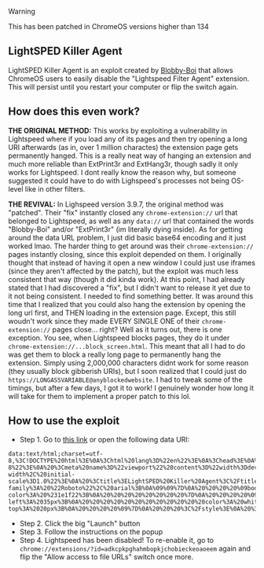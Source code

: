 > [!WARNING]
> This has been patched in ChromeOS versions higher than 134

## LightSPED Killer Agent
LightSPED Killer Agent is an exploit created by [Blobby-Boi](https://github.com/Blobby-Boi) that allows ChromeOS users to easily disable the "Lightspeed Filter Agent" extension. This will persist until you restart your computer or flip the switch again.

## How does this even work?
**THE ORIGINAL METHOD:** This works by exploiting a vulnerability in Lightspeed where if you load any of its pages and then try opening a long URI afterwards (as in, over 1 million charactes) the extension page gets permanently hanged. This is a really neat way of hanging an extension and much more reliable than ExtPrint3r and ExtHang3r, though sadly it only works for Lightspeed. I dont really know the reason why, but someone suggested it could have to do with Lighspeed's processes not being OS-level like in other filters.

**THE REVIVAL:** In Lighspeed version 3.9.7, the original method was "patched". Their "fix" instantly closed any ```chrome-extension://``` url that belonged to Lightspeed, as well as any ```data://``` url that contained the words "Blobby-Boi" and/or "ExtPrint3r" (im literally dying inside). As for getting around the data URL problem, I just did basic base64 encoding and it just worked lmao. The harder thing to get around was their ```chrome-extension://``` pages instantly closing, since this exploit depended on them. I originally thought that instead of having it open a new window I could just use iframes (since they aren't affected by the patch), but the exploit was much less consistent that way (though it did kinda work). At this point, I had already stated that I had discovered a "fix", but I didn't want to release it yet due to it not being consistent. I needed to find something better. It was around this time that I realized that you could also hang the extension by opening the long url first, and THEN loading in the extension page. Except, this still woudn't work since they made EVERY SINGLE ONE of their ```chrome-extension://``` pages close... right? Well as it turns out, there is one exception. You see, when Lightspeed blocks pages, they do it under `chrome-extension://...block_screen.html`. This meant that all I had to do was get them to block a really long page to permanently hang the extension. Simply using 2,000,000 characters didnt work for some reason (they usually block gibberish URIs), but I soon realized that I could just do ```https://LONGASSVARIABLE@anyblockedwebsite```. I had to tweak some of the timings, but after a few days, I got it to work! I genuinely wonder how long it will take for them to implement a proper patch to this lol.

## How to use the exploit
- Step 1. Go to [this link](https://blobby-boi.github.io/LightSPED-Killer-Agent/) or open the following data URI:
```
data:text/html;charset=utf-8,%3C!DOCTYPE%20html%3E%0A%3Chtml%20lang%3D%22en%22%3E%0A%3Chead%3E%0A%20%3Cmeta%20charset%3D%22UTF-8%22%3E%0A%20%3Cmeta%20name%3D%22viewport%22%20content%3D%22width%3Ddevice-width%2C%20initial-scale%3D1.0%22%3E%0A%20%3Ctitle%3ELightSPED%20Killer%20Agent%3C%2Ftitle%3E%0A%20%3Clink%20rel%3D%22shortcut%20icon%22%20type%3D%22image%2Fpng%22%20href%3D%22data%3Aimage%2Fpng%3Bbase64%2CiVBORw0KGgoAAAANSUhEUgAAAIAAAACACAYAAADDPmHLAAAAAXNSR0IArs4c6QAAG8ZJREFUeJztnWl0XNWVqL99763SZM2SbQlP2BgbiO2ADbZjwJpsDARC0tjpEJJOyNh5nWS9dPISBpMK4HQ6vE5nQacJq1e%2FkOQF0oakk5Bngy1bso0hgBk92%2BB5lGRZs1Squme%2FHyo7FqoqlaSqUtnyt5b%2B6N57zr519j3DPnvvI1wArFy51N6Xf3pUlxPM9ro6XtWaqsIUgUJVMlUkQ9AMlAwVzQAQpEOQTlXtROhEtQORelHec8XsNcZ7lKDTxmur23w%2BzHC%2FY6KQ4RZgMDz64uKsoLe72ARlmlpyBapTgckIk1AKgCwgcxDvZ4D20N8pkP2g%2B1TlPaO6w1Z3T2Z2oOFbH3mlM0GvlnTOGwX40dqq3CDBK0RYoLAQ5ENAIZCThOoVaAEagLeBjcZisxHd7SuvbUtC%2FQkjpRXA9%2FxtmZ7M9ukYt1LFWgLMBIqGW66QQtSBvgnygri6PtvN2PuNW1b7h1uwgZJyCuDzYaXNK5sctK1yS7hF0blAyXDLFQUDHFVkswirgI33V6w%2FJIIOt2CxkDIK4Kspc6ygmSFif0qQO0AvBZzhlmuAdAN7VeU5tfVZs7FmZ6pPIIddAZ7cMttTfzp7tojcDXxMYdxwyxQn9qP6O1F%2BM7WpeOuyZc%2B6wy1QOIZNAXw%2BLOeGijkoXwL9KDB2uGRJMIcF%2Bb2rwf98cNHGrcMtzAcZFgXw1ZSNs4PWF0X0HmD8cMiQdJT3RPTnAdf7a99Na%2BqGW5wzJFUBerr7nFsQvgfMTYUhKMm4CLWq%2BqNpjcU1qTAsJK0BfDVl4xxX%2FidwD5CXrHpTlDowP7e85t%2Fuu3FT%2FXAKkhQF%2BGH1whtcsR4WZWEy6jtPMMBqEXnw%2Fsr1bw6XEAlVgJ%2B8PD%2BjozPj71T1XoEJiazrPGYPYnzFuW3PfWXOG4FkV54wBfCtWVTqsYL3KXw%2BZJe%2FSGSaEX08GEj7V9%2BSFxuTWXFCFOCh9eWzLJcfIyxORPkXKK4Kv3M0cO%2B9VS%2FtS1alcVeAh9dVVIjqT4BZ8S57JKDCBnH12w8srt2SjPriqgAPry%2B%2FRQyPA5PjWe4I5F3L8LX7FtdsTnRFcVOAFWvLb1LhCeDSeJU5spGtCF99oHL9ywmtJR6FPLyuokKMPolwWTzKu8hZ3kXkSw9Urn8tURUMWQEeql4438L6D%2BCq%2BIh0kXMR9HVXzRcStY8wJAVYUV05UzG%2FAK6Jn0gXCUOtinxxeeX69%2BNdsDXYB301ZeNUzaMXGz8plImaFb4XbiqId8GDUgDfqrk5jis%2FuLjOTyay1LH99z626ua0eJY6YAVYuXKp7XiyvgF8Jp6CXKRfLES%2B1uzx3xPfQgfInoL6OxH9FuCJpyAXiYlMS%2FSBH1QvXBSvAgc0CVxRXTlTxfwXyvR4CXCRgSPKq8a4n1p%2B08b9Qy0r5h7gR2urchXzwMXGH35UmItjf8dXU5Y%2B1LJiVoAA5rPAx4Za4UXigyif8bjcOdRyYlKAFdWVM0X0m4B3qBVeJG6MUuTbD6%2BrmDKUQvpVAN%2FzszMN5h%2BBIVV0kYQwS435B19N2aDjJ%2FpVADsj%2BxaBTwy2goskFkvkbk9ABu1qF1UBVlRXjhHk68CowVZwkYRThPAN36qbBxUkG1UBjJq7gAWDFu0iSUGFRR5v5%2B2DeTaiAjyyrmKiCJ8D7CFJF3cUVRP2bwSTocgXfDVlA46cjjh5EKPLVPjQkEWLExpqeI%2BdTnZaERlONh4nA1TpdjvoCDTT5m8kaAKICDLiYk6Y77jcCvxyIA%2BF%2FZX%2BuaZsXMCV54EPx028QaKhKOtR3gImF17LZYVzKcmZRqYnF5GeDkzV0Opv4GjLDvY2%2FIWDjW%2FRGWg5e33EIKyzOwNL7%2F3oS6djfSRsDxA0LEkFBw9VQ5qTxfTRC7nmko8yNnsqthV%2BCyLNyaIoayJXji7ncPM2thz%2Bb%2Fadep2gBkZOb6DMc9M8NwJ%2FjPWRPr9MTyoWd%2BVwb%2FWqGvIzSrlx8ue4YsxCHGtgu6BdgVbeOraKVw4%2BQ0d3MyIjRgmeCTp6j6%2B8tiuW2%2Fv0kQEJXoswNyHCxYiqoShrErde8W1mlCwecOMDpHuymTdxGVVT%2F55Raflnh5ILHqHCcu0Zsd7eSwFWrlxqi%2FIxIDchwsWAomR686mc%2BhUmFQzN2UgQZpbcxIJJn8EzCCU6TxkjqrfGenMvBdhR0DgRkWHt%2Bi0sZo%2B7ncsKI3dCXcE2Tra%2Bx3unXmXfqdepbz9Atxs5c9us0iVMG33DiFkqiuitK6orx8Ryb69JoCPBBag1KWGS9YOqYUzO5VxdemvYGXzA7WJn3Qa2Hl9DXft%2Bgq4fELxOBiXZ07j6kluZUngdlvQ2XXjtDOaMu4MDjW%2FS1t04EiaF041lZgOr%2BrvxrAI8uWW2p77JrgAdth0%2FS2xmjF1ETvroPtf8wXY27f8Vbxz5E91uZ2itH7rmttPSVceR5m0smPRp5oz%2FOLb0XuCU5kxnatFHeOvo83DhTwhHYaRCldX9ZSs7%2B5nVncoalyizr6rBqBv1zzUBsrwFXFowu8%2FzRg2vH%2F49rx%2F%2BPQHThSVW6CuW0EgvWGLT0d3Epv2%2FZMeJ9X1fVGymFS%2FAsdMwGuxXnmT%2BJWKCamFu%2FMGaxcX93Xf2MxHLvgY0zhm6FEs8lOZOozBzQlQHNFVDQeY4CjL7inC8ZRdvHPkjrgajdt8iFp2BNl499BwT8j9M7gd6ktKc6cydsJQ2f2OKLAuFzkAzh5re7TFcxXFoUmSqQ3B6TzaSyJzTT%2Bo8kIy4SQDYlpe5E%2B7kuvF3kuHpf7NKkLBj%2F96GV2jtPhXTD2SJRV37Po40bSV3bGWva5nePMom35NSS0LXBHj%2F1Gus3fszmrvq4qkEedg6D9gY7SYLwFdTlqdxXvurGkqyL2fehGVkefOxxO73L1zjB003dW3vD2gGb0yQ4617QhldeyNixSRLsv48djrTR9%2FIjLGLQeOumNf95OX5UT9qC8Dr2qWCTI1nzQoUZI4nzRmaK0HQ9eMPdgzIgVmBVn8DGv8fNGGMHjU5opl7CMzoaPVE3SG0AAzujHhn7hKgvbsR1wwt7Y1lOTiWN%2BzXHK1uj31%2BGX7au5swGvescWNF7Muj3dDT5%2FZs%2Bw7ZxbgXIhxp3s7Oug1DejGvnUFB5rgBjY0iQnHWpefNbuDJtvfZevzFRBiqstWKnqnF%2BcnL8zPaO6zL4p3cWhC6gm2s2%2FtzjrXsojhrUujbDF%2BPomSnFTG1aH4fQ86Uwrm8e3wN3W57v0OBqiE3fQyT8vuakbvdTt5r%2BAudgZYhvl18EBHau5vYcbKWhvYDiVBYQXWqz4cVKWm109mRmSOYhCR2EIT2QBOvH%2F7vfrtwVaUwazyjR00mP6O017WJ%2BbOYNvp63j32Qj%2FLN0XEZlbpzYwe1TdRSUP7QV7Y%2FVPau5sG%2FU6JINLqJ06lT05fUJUN1c3hrjrYbjGuJCwff8%2FLxdB9C7T66znavKOPAnjsdK6fdDfNnSc41PQOGir3XFQNluUwffSNzB53R9gf9EDjm3QGWvv0MBc0IpcGxYwCwiqAhdHxqZLHL%2Bh2s%2B1ENf5ge59rBZnjuO3K73Lt%2BL8hJ634nEYUbHEozJrAwsmfZ8m0b5Ll7Tufbe46yfaT60fMhtBf0XwJmvxIVx2QS%2BI%2BARwkIsLB02%2Bzu%2F4lZpbc1Od6XkYJVVP%2FnqtLb%2BV46x5a%2FPVYWORllFKSczn5GSVh5wiK8vaxVdS37T9vJoZxJC1o2yXAtnAXHeASIEXWTELA7WLzgd9QnHUpJTl9VzCW2BSPupTiMGN8JN5veI23jv4ZgxkJO4EfxGuLRjyLwQIpHEqqmHgjYnGq%2FRDVe5%2Bgof3gkMs71PQu6957gjZ%2FbKbkCxAPqhGHAEt7ztlLKUQsDp5%2Bm%2Bd3%2FJhDTe8OqgxVZU%2F9Zlbt%2FBfq2xKyxDpfsKIZ%2BZxUzd0vIhxt3s4ftq3g2vF3MGPsYkalFcb0bKu%2FgbeP%2FT%2B2HPkj7f7Gkdz40LM4jrgT5yCkp9DmWC9ELFq66qh5%2Fz%2FZWbeBq8ZUMD5vJgUZl%2BB1ehYugqAo3W4njR1HOHT6HbafrOFk23sYdUd84wOImohzPAdN7Vw%2FIoKq4VjzLo637CHLm09O%2BmgyPbl47Qxsy0PA9dPqr6e56wTt3U2oGuSs08hFRMQTyRroKOo5H36oM19yW3cjrf6GM%2F8NGZf17D2Jtaqdnyh4WFhmQW1fBRAkRQeA8PQ0sP2B%2FyUCxaj2lC1ydhfjzBazJZKwmhNAxDZ2VAicXyqQWM70JhlONvmZl1CUNYEsTz5pTibdbiet%2FgZOdRzhdMfR0KZSjKbu4cX%2F%2FbJa1xfmgiNK0s%2BpSVVUDbkZY5lefAOXF19PcdZEMr25vb50Rensbqah4yA7T25gT8NmmjtPpvqw0xXJO9gRpUNTXoETi6I4lpdpxQuYN%2FFvGZs9NeIEUhAyvXlM8OYxPncGM0tu4pWDv2VP%2FeZUDkSNGCfoGKEpJUVOEoritTP4yKS7uG7cJ84uL2NBxKIkZxq3XvEdxmRP4eUDz%2BB3O1JOCSSaAljI6VTykk0mipJmZ3Lj5M8xZ9wdg%2FbJS3MymT%2Fxb7HFw4Z9TxEwXamkBEZFIuYLsFRpAIb9CNPhQLCYVbqE2eM%2BNmSHTEsc5oz%2FOLNKl6RS4wP4Vc2JSBcdtTgqij9VfAKSharhktwrmTthWcjptC8tXfUcanqb4617ae8%2BTaYnlzHZlzEp%2F8PkpvfdYHMsL%2FMnfpIjzds50bInVSaGflEiKwBwNDRJGFEK4Nherhl3O7npfYNojbrsrn%2BJlw88TV3bPlwN9lgXEWzLoTBzAnMnLOVDY6v69By56WO55pLbeLHtcYwGk%2FhGEelSNScjXbQwwcMCHcmVaXhRNYzOmsxlhdf1vRZyHlm181843rK7Zz8hFHsoYmHUUNe2jzV7fsZrh38X1uN5atF8CrPGp4r30SnXY7VGuujYAW1wvXpYkDjHBfagaCIiXoaEolySdyVZ3r474UeatrFp%2F6%2BiJpkSsfC77bx88BmKsiYytWh%2Br%2BujvAVMzJvFyda9MYczJG640H1AW6SrzihGtbRo13sI8yPdNOiqQ67eM8cupjBrYryLHxKlOX2z3rsa5I0jf6Klqx6rnwYRhI7uZt4%2BtpqJ%2BVfjtf%2FqVSdiMWf8xynJmRbVXCxAV7CdnXW1HG7aNqDgl5hRdvvKayMrwDduWe1%2FZG3FnnhXriiZnlwWX%2F4%2FuGJ0WVzLThTNnSc41rIz5jm8iHCsZQfNXccpzurtolaYOZ7CzPExlTO1aB5%2F2vEjDp1%2BJ949QUCQndFuCNWmW4nzPEBVGZd7VZ%2FuMZVp626kI9AUs21fEDq7W2jujDjHiom8jBI%2BNLYKy4q7u3q7iOlfAWxHtwOn4l17mjOqz85dKmM0iGuCAwxEVYKme8h1Z3hyEhGvcMw23qiOlRaA5QmcBHbEs2YB6trep80fd71KGOlODumeUQPKH%2BBY3phd1SKhqhxp2kbQHboi9S6YNzqb8hqi3eIAfPf6za0PV5e%2FJtDXGX%2BQiFjUtx9gw75fMG%2FCJ8lJK0oZg7MAXiezzxeXlzGG%2FIxSWrrqY%2Bq5zmQ1CWdLcE2Abjd6rkYJ5T%2FYWbeRrSfWRstd5AeCoT8NJfD29BPP4aroq75lz0bVqrMZQiwxr6habfE8G0DVsPX4Gg6dfofc9LEptW8%2Bb8Inuayod06MdCebq8ZUcLR5Z8iIE11eS2yuGFNGdlrfEPwdJ2t5%2B9iqft%2B5K9jGqfZDBIz%2FjAm5AziJshd0D5b1vqg5oSqdAl1G1LVU0oxoBlAowjhVa5KFmaZIKVAUivNoFsOr%2Ff0OZxVAsd9F9AAa%2FwzhTV0naOo8Hu9iB43BkJdRwpTCa%2FvMuq8cU8mhpm3sOLku9LGFa0BFVZlSNI9ZJUv6XA0aPzvqatjfuCWmcV3EahFkB7AeMVsU%2B9101zkxsTm3a9myZ%2Fvdp3ls1c1pjRmdGZZyie0yS2GJinhc493X37NnFeDyU4Un9hY2bFLirwCCpFRqNkvh4Om3OdVxmKIP2CcyPNlUTv0Klgg76zYQcP1%2FlV815DuQxmXFc6m47EtkefvGXBxr2cXR5h1YltPfxtBBgT8b9M829uv3Va0b1ITpG7es9oeGiSZgu2%2Fllc9RPDqTl%2Ba3wItRn%2B0l3cPVZXcK8utUiRVMNAsmfZqFU%2B4J20hdwVb21G9mV90m6tv3E3D9OJaXoqwJTCu%2BnumjF4ZNfOWaAKt3%2FWuo%2B4%2B4pj%2Bo8LSF9du3Gwu2PxvDV54oemVTdG3%2B4rjsAWYOl0DJQlHeOf4CkwquYVL%2B1X2upzvZzCxZwhWjy%2BgMtNAZbCXNyTrrjh6JPQ0vs6t%2BU6Qerwt43mAeXV65YUt%2FSRyTQS8V9ZXXHkG03%2FSiFwKC0NpVz8Z9T3G681jE%2Bzx2Ojnpoxkzagp56WOjNv7xlt1s2vdLugKt4XqVw4p%2B25Pe%2FYUHqza8ngqNT7jzgMo%2BO7FDRG4HsoZHpOQhIrR01dHYcYSS7MtDDqCD43jLbl7c8zjHw%2FgBKLpJjXz9wUW1z1b%2Fn8NxXuwPjT4KcNtXS091BzwzJQGTwVSlsfMIJ1r3kpM%2BmrwBLlddE2Bvw8us3fvvHG%2FZ9cHGdxV5WkS%2BvnxRzTuJkH2ohH3TR9YtvA21fgNkJ1%2Bk4UHVMCqtkBkli7lqTAVFWZNworiJBY2fE63v8c6x1eyq2xhu%2B9iP6uN2evCH994Q%2Bxk%2BySasAvxobVVuUNzfAn0XuRcwSk8kUHbaaCbkzWB83gwKM8eT6c3DY6cTcLto626kof0Ah5u2cbhpK23%2BRpA%2BOYsCBvOo6Wxb4bvtjZR2tonY161YW75MhV%2BMNFcxzjmizrY8pNmZOJYXy7IxxiVg%2FPiD7Wcjj8NM9lxUnwg63BttH34gPLlltufLs98IJmLiGFEBfDVleY4rz4y0XuCDnN0YUj27tOvHuPPHoK1f9JXXRt2E6Q%2Bfz2d5PlI7E5ubVGUqcEqUjYGulpp49ipR3%2BSRteV%2Fg%2FDUxbODY%2BZ9Y%2FHJBytq3hhKIarID6vLP6PCD4BzT3BpFfiVrfb931sUPu%2FfQInqfhJ09EX6syVe5Axdij461MYHWLG2bLYRHv5A4wNkK3w5IMG7h1rHGaIqgK%2B8tk0wP0Ooj1eFFy662u3OeGboxSBqyScEJkS4w4PIp35YXTk0J4QQ%2FTqgBWzZhPLreFR2AXMC5Se%2BW1YPOQmxr7YsTSBqhm9RpgLJUQBfeW0wiPUzkLfiUeGFiKK%2FCW6ufTmORUY81DuEJ2iZuKT26a8iAHxV6%2FY9sq7iUZQnR5JxKEYOqyW%2FjpSNOxIrVy4N6yhwsLvZ7rYC0l%2FIvm16PEjDlbN06bMm1iVjzDbPx1bdnNaa1vWoKl%2BP9ZkRgeq%2FBTeXfdPn8%2FWrAD6fz3Ju2DgP1TKBUqR3D6w9a04HWARES4XqB%2F4AnJIwa1JFm0HfDPozX%2BxvWBqQl8Yj6yomovo08JGBPHcB02Rhbr%2BvasOmWG5eUV12tyI%2FBhKWnf0c%2FAJPBbo7%2FpfvllcjKsGAohAeqFx%2FUFXvVzgUFxHPe%2FQtSz0xpTL9p5qyyxS5N0mND5Cm8DnHm3FbtJsGHIayfFFtrSX6cLR4s5GCCi%2FGapAJqlwJTEm8VL1IE5EFZ5KdhWNQcUiBU8W%2FAvNYyE15pNJsqx31TL5zUZf0WCfd8cRA7uOrb454HPCgFMC37NnuoC2Pogzd8HH%2BsrfbdvcPtxD9ISb6PG%2FQkYi%2B8tomB%2FsB4IXBlnF%2BI9u%2BX1Y7tKDAJKBWjIdHD4bvLao%2BZGF9s7%2FjSS9AFHRnqvj1DYUhxyLfV7Vuj1H3H4B4WsJSHRfl%2FeEWIh7EJRj9wUUbtxqLLwO18SjvPKAT9OhAHrB6bHspFyodt2wED1bUbLewvjJCto%2FbDKbv0WZRcLEbBX1d4A3gHeB4YlKC9EYMEsxrslSRcMvBuMdrPbKuYqIo%2F1vRO%2BNddgpxQC2WLK%2Bo2R3rA4%2BtujmtjbYcgG4n3WOJf4wt8lGwvqpQ2n8Jg0PgmKLvoKJi0WWU7SLy5%2BCmG7f4fD6TkIC9FdWVY5TgQ2D9XeqcSBZXdttYt9xbta7f4Mv%2BeHh9%2Be2W4YlEKsEHETjmKssfrKr5RUJSU91fte5kmpv2LeA%2BIOWXSgNGUH%2BcilpeUfMno%2FIfcSouJhRKLeGBR6rL5iYsleV3blrTHnyp5qci8vnQuHfhoHi9cbTqCeYFoC5e5cXIpWLJXQnNZerzYe6vXL9asO5S5P%2BGtjHPewTS1XUjmlcHjGUdBpIePKLKVUlJZntf1bo93nT%2F1xT9Rzj%2F188KOepYEY9iGyi2Sloo5UtSEaQladmMv3v95tblVbU%2FE5Flivz2PN9NTFcT%2BTjWgWLUzEniNvEZ%2FC66NunprO%2BvXP9muut8EeVzQDWQUtGyMWLHa2vXV1M2zlh8DYgcd54IlJUO1n8lfXuS0AQR%2BJ3vhZtqbMf%2FcUvlSyrMSUVLWQREYIZqz7GGgylg5cql9q78k1dariwHboy%2FiGfpAlrOSXjUiuizgv3T%2B6rWnUqJxD2%2BNQtKHct7J%2FAZ4MPDsW8%2BCP4StPW2WEPAHlp74wzEvlMMohZqIaWglf34%2Fg0dZY0R8wiu1Q0g4ja6Hmu%2Fr7w2SKr80L7Fm48Bj%2FnWLHrOtgK3AZ8W5OoUD0mb6hhrMhCTAliWfAjlQawz5tckbSQK9caWV3xVNWGdd1LiSIsz%2BBavPba8qvZJN%2Bi%2FAzF3gTwF7IeUPNquEEPFAJ9J%2BvaxClLQmRFxaE2JHuCD%2BJa80gg8%2F%2BSW2S%2FUteRMFqPzwCpDdB7KxKRPmPrSCBxCNPZIINfuyU83MHaLsF6RfWrIE9EbgHlA3GwQKakAZ%2FjKnDcCwG5g95NbZj9dfyprrFr2tYLegMgcYCJQkOB8RgqcRqhD2Qr8BZEtQcvsKMlujUuEbhhclKcV958ubxyz50yySF9NWZHjymdDJva4hIaltAKcS0gZDgOHfT7%2BwHU3j%2FLanaXGkmkIU0LLsskI41ByQ4kt0kNfS39GlgDgR%2BhE6QJpQ%2FSYwA6jul3E2imewN6Aa5%2F2lddGTwAcD5QXg45%2By1e%2Bsdf8wlde2%2BDz8VNnQZkXkYfiYTw6bxTgXHrCsFa3hJY3uwgtq3YU12cA6XbA5ItYY9SWAnXJE0yuYGfRk183HVGDsdoR7UC0A7RdVU6LoSHo0ADalOEJ%2BC89VtoRS6rWONMh8O%2BRVhc%2BH8a3JvArR9LuAp0x1MrOSwUIR6ih2kJ%2FDcDesDcqwnD48tkEUUwMto7jxrjRU%2Fc3nW7QgjFvCfSrAKIE0kbXRQxbS6lVQFIYLkdO1%2ByHmPIstLqSFnXT7PtLdwRENdbdwx2h4TMsI08BholgU%2FG7Cr%2BOh%2BlbAET6DUZVYUMQ67lo91wwQ0Cq41v2bLevpuyHjitNIHeD5khfu4ClcNJjmajzDgVWQDNwXMIc%2B6vggtRggj%2F2LaqJ6rX0%2FwGUyuO2DeKQowAAAABJRU5ErkJggg%3D%3D%22%3E%0A%20%3Clink%20href%3D%22https%3A%2F%2Ffonts.googleapis.com%2Fcss2%3Ffamily%3DRoboto%3Awght%40400%3B700%26display%3Dswap%22%20rel%3D%22stylesheet%22%3E%0A%20%20%20%20%3Cstyle%3E%0A%20%20%20%20%20%20%20%20%40import%20url('%22https%3A%2F%2Ffonts.googleapis.com%2Fcss2%3Ffamily%3DRoboto%3Aital%2Cwght%3A%40400%3B%26display%3Dswap')%3B%0A%09%09*%20%7B%0A%09%20%20%20%20%20%20%20%20font-family%3A%20%22Roboto%22%2C%20arial%3B%0A%09%09%7D%0A%20%20%20%20%09body%20%7B%0A%20%20%20%20%20%20%20%20%20%20%20%20background-color%3A%20%231e1f22%3B%0A%20%20%20%20%20%20%20%20%7D%0A%20%20%20%20%09h3%20%7B%0A%20%20%20%20%20%20%20%20%20%20%20%20margin-left%3A%2035px%3B%0A%20%20%20%20%20%20%20%20%20%20%20%20color%3A%20white%3B%0A%20%20%20%20%20%20%20%20%20%20%20%20padding-top%3A%2020px%3B%0A%20%20%20%20%09%7D%0A%20%20%20%3C%2Fstyle%3E%0A%20%3Cscript%3E%0A%20document.addEventListener(%22DOMContentLoaded%22%2C%20()%20%3D%3E%20%7B%0A%20const%20main%20%3D%20atob(%22aHR0cHM6Ly9yYXcuZ2l0aHVidXNlcmNvbnRlbnQuY29tL0Jsb2JieS1Cb2kvTGlnaHRTUEVELUtpbGxlci1BZ2VudC9yZWZzL2hlYWRzL21haW4vaW5kZXguaHRtbA%3D%3D%22)%3B%0A%20const%20fallback%20%3D%20atob(%22aHR0cHM6Ly9jZG4uanNkZWxpdnIubmV0L2doL0Jsb2JieS1Cb2kvTGlnaHRTUEVELUtpbGxlci1BZ2VudC9pbmRleC5odG1s%22)%3B%0A%20%20%20%20%20%20fetch(main)%0A%20%20%20%20%20%20%20%20.then(response%20%3D%3E%20response.ok%20%3F%20response.text()%20%3A%20Promise.reject())%0A%20%20%20%20%20%20%20%20.catch(()%20%3D%3E%20fetch(fallback).then(response%20%3D%3E%20response.text()))%0A%20%20%20%20%20%20%20%20.then(html%20%3D%3E%20%7B%0A%20%20%20%20%20%20%20%20%20%20document.open()%3B%0A%20%20%20%20%20%20%20%20%20%20document.write(html)%3B%0A%20%20%20%20%20%20%20%20%20%20document.close()%3B%0A%20%20%20%20%20%20%20%20%7D)%3B%0A%20%7D)%3B%0A%20%3C%2Fscript%3E%0A%3C%2Fhead%3E%0A%3Cbody%3E%0A%3Ch3%3ELoading...%3C%2Fh3%3E%0A%3C%2Fbody%3E%0A%3C%2Fhtml%3E
```
- Step 2. Click the big "Launch" button
- Step 3. Follow the instructions on the popup
- Step 4. Lightspeed has been disabled! To re-enable it, go to `chrome://extensions/?id=adkcpkpghahmbopkjchobieckeoaoeem` again and flip the "Allow access to file URLs" switch once more.

